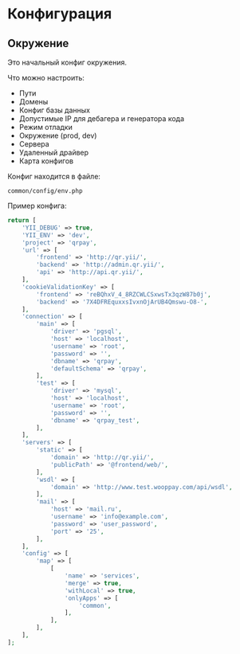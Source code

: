 Конфигурация
===

## Окружение

Это начальный конфиг окружения.

Что можно настроить:

* Пути
* Домены
* Конфиг базы данных
* Допустимые IP для дебагера и генератора кода
* Режим отладки
* Окружение (prod, dev)
* Сервера
* Удаленный драйвер
* Карта конфигов

Конфиг находится в файле:

```
common/config/env.php
```

Пример конфига:

```php
return [
	'YII_DEBUG' => true,
	'YII_ENV' => 'dev',
	'project' => 'qrpay',
	'url' => [
		'frontend' => 'http://qr.yii/',
		'backend' => 'http://admin.qr.yii/',
		'api' => 'http://api.qr.yii/',
	],
	'cookieValidationKey' => [
		'frontend' => 'reBQhxV_4_8RZCWLCSxwsTx3qzW87b0j',
		'backend' => '7X4DFREquxxsIvxnOjArUB4Qmswu-O8-',
	],
	'connection' => [
		'main' => [
			'driver' => 'pgsql',
			'host' => 'localhost',
			'username' => 'root',
			'password' => '',
			'dbname' => 'qrpay',
			'defaultSchema' => 'qrpay',
		],
		'test' => [
			'driver' => 'mysql',
			'host' => 'localhost',
			'username' => 'root',
			'password' => '',
			'dbname' => 'qrpay_test',
		],
	],
	'servers' => [
		'static' => [
			'domain' => 'http://qr.yii/',
			'publicPath' => '@frontend/web/',
		],
		'wsdl' => [
			'domain' => 'http://www.test.wooppay.com/api/wsdl',
		],
		'mail' => [
			'host' => 'mail.ru',
			'username' => 'info@example.com',
			'password' => 'user_password',
			'port' => '25',
		],
	],
	'config' => [
		'map' => [
			[
				'name' => 'services',
				'merge' => true,
				'withLocal' => true,
				'onlyApps' => [
					'common',
				],
			],
		],
	],
];
```
